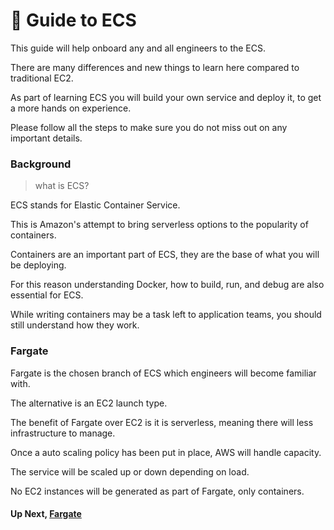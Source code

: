 # 👋 Guide to ECS
This guide will help onboard any and all engineers to the ECS.

There are many differences and new things to learn here compared to traditional EC2.

As part of learning ECS you will build your own service and deploy it, to get a more hands on experience.

Please follow all the steps to make sure you do not miss out on any important details.


### Background
> what is ECS?

ECS stands for Elastic Container Service. 

This is Amazon's attempt to bring serverless options to the popularity of containers.

Containers are an important part of ECS, they are the base of what you will be deploying.

For this reason understanding Docker, how to build, run, and debug are also essential for ECS.

While writing containers may be a task left to application teams, you should still understand how they work.

### Fargate
Fargate is the chosen branch of ECS which engineers will become familiar with.

The alternative is an EC2 launch type. 

The benefit of Fargate over EC2 is it is serverless, meaning there will less infrastructure to manage.

Once a auto scaling policy has been put in place, AWS will handle capacity.

The service will be scaled up or down depending on load.

No EC2 instances will be generated as part of Fargate, only containers.


#### Up Next, [Fargate](https://github.com/oddballteam/ecs-guide/blob/main/ecs/2%20Fargate.md)